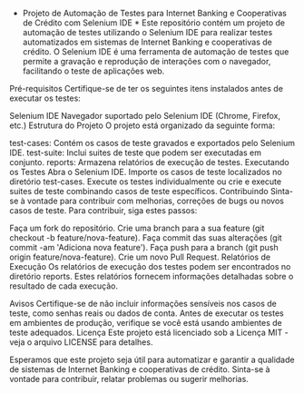 * Projeto de Automação de Testes para Internet Banking e Cooperativas de Crédito com Selenium IDE *
Este repositório contém um projeto de automação de testes utilizando o Selenium IDE para realizar testes automatizados em sistemas de Internet Banking e cooperativas de crédito. O Selenium IDE é uma ferramenta de automação de testes que permite a gravação e reprodução de interações com o navegador, facilitando o teste de aplicações web.

Pré-requisitos
Certifique-se de ter os seguintes itens instalados antes de executar os testes:

Selenium IDE
Navegador suportado pelo Selenium IDE (Chrome, Firefox, etc.)
Estrutura do Projeto
O projeto está organizado da seguinte forma:

test-cases: Contém os casos de teste gravados e exportados pelo Selenium IDE.
test-suite: Inclui suites de teste que podem ser executadas em conjunto.
reports: Armazena relatórios de execução de testes.
Executando os Testes
Abra o Selenium IDE.
Importe os casos de teste localizados no diretório test-cases.
Execute os testes individualmente ou crie e execute suites de teste combinando casos de teste específicos.
Contribuindo
Sinta-se à vontade para contribuir com melhorias, correções de bugs ou novos casos de teste. Para contribuir, siga estes passos:

Faça um fork do repositório.
Crie uma branch para a sua feature (git checkout -b feature/nova-feature).
Faça commit das suas alterações (git commit -am 'Adiciona nova feature').
Faça push para a branch (git push origin feature/nova-feature).
Crie um novo Pull Request.
Relatórios de Execução
Os relatórios de execução dos testes podem ser encontrados no diretório reports. Estes relatórios fornecem informações detalhadas sobre o resultado de cada execução.

Avisos
Certifique-se de não incluir informações sensíveis nos casos de teste, como senhas reais ou dados de conta.
Antes de executar os testes em ambientes de produção, verifique se você está usando ambientes de teste adequados.
Licença
Este projeto está licenciado sob a Licença MIT - veja o arquivo LICENSE para detalhes.

Esperamos que este projeto seja útil para automatizar e garantir a qualidade de sistemas de Internet Banking e cooperativas de crédito. Sinta-se à vontade para contribuir, relatar problemas ou sugerir melhorias.






